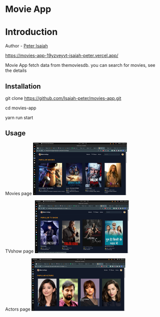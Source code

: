 # Movie App

# Introduction
 Author - [Peter Isaiah](https://www.linkedin.com/in/peter-isaiah-607943200/)
 
https://movies-app-19yzveyvt-isaiah-peter.vercel.app/

Movie App fetch data from themoviesdb. you can search for movies, see the details

## Installation
git clone https://github.com/Isaiah-peter/movies-app.git

cd movies-app

yarn run start


## Usage

Movies page
<img
  src="./static/movies.png"
  alt="Movies page"
  title="Movies page"
  style="display: inline-block; margin: 0 auto; max-width: 300px"
/>

TVshow page
<img
  src="./static/tvshow.png"
  alt="Tvshow page"
  title="TVshow page"
  style="display: inline-block; margin: 0 auto; max-width: 300px"
/>

Actors page
<img
  src="./static/actor.png"
  alt="Actor page"
  title="Actor page"
  style="display: inline-block; margin: 0 auto; max-width: 300px"
/>
